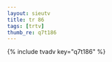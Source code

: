 ```yaml
--- 
layout: sieutv
title: tr 86
tags: [trtv]
thumb_re: q7t186
---
```

{% include tvadv key="q7t186" %} 
